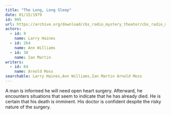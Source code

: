 ```yaml
---
title: "The Long, Long Sleep"
date: 01/15/1979
id: 945
url: https://archive.org/download/cbs_radio_mystery_theater/cbs_radio_mystery_theater-0901-0950.zip/cbs_radio_mystery_theater-0901-0950%2Fcbsrmt_0945_the_long_long_sleep.mp3
actors:  
  - id: 9
    name: Larry Haines  
  - id: 264
    name: Ann Williams  
  - id: 38
    name: Ian Martin
writers:  
  - id: 64
    name: Arnold Moss
searchable: Larry Haines,Ann Williams,Ian Martin Arnold Moss
---
```

A man is informed he will need open heart surgery. Afterward, he encounters situations that seem to indicate that he has already died. He is certain that his death is imminent. His doctor is confident despite the risky nature of the surgery.